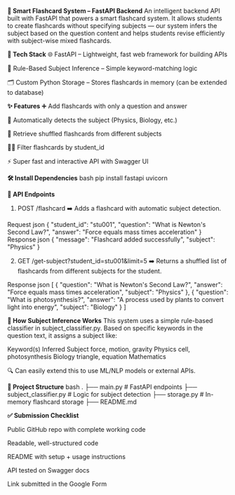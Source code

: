 **🚀 Smart Flashcard System – FastAPI Backend**
An intelligent backend API built with FastAPI that powers a smart flashcard system. It allows students to create flashcards without specifying subjects — our system infers the subject based on the question content and helps students revise efficiently with subject-wise mixed flashcards.


**🔧 Tech Stack**
🌐 FastAPI – Lightweight, fast web framework for building APIs

🧠 Rule-Based Subject Inference – Simple keyword-matching logic

🗂️ Custom Python Storage – Stores flashcards in memory (can be extended to database)


**✨ Features**
➕ Add flashcards with only a question and answer

🧠 Automatically detects the subject (Physics, Biology, etc.)

🔄 Retrieve shuffled flashcards from different subjects

👨‍🎓 Filter flashcards by student_id

⚡ Super fast and interactive API with Swagger UI


**🛠 Install Dependencies**
bash
pip install fastapi uvicorn


**🔌 API Endpoints**
1. POST /flashcard
➡️ Adds a flashcard with automatic subject detection.


Request
json
{
  "student_id": "stu001",
  "question": "What is Newton's Second Law?",
  "answer": "Force equals mass times acceleration"
}
Response
json
{
  "message": "Flashcard added successfully",
  "subject": "Physics"
}

2. GET /get-subject?student_id=stu001&limit=5
➡️ Returns a shuffled list of flashcards from different subjects for the student.

Response
json
[
  {
    "question": "What is Newton's Second Law?",
    "answer": "Force equals mass times acceleration",
    "subject": "Physics"
  },
  {
    "question": "What is photosynthesis?",
    "answer": "A process used by plants to convert light into energy",
    "subject": "Biology"
  }
]


**🧠 How Subject Inference Works**
This system uses a simple rule-based classifier in subject_classifier.py. Based on specific keywords in the question text, it assigns a subject like:

Keyword(s)	Inferred Subject
force, motion, gravity	Physics
cell, photosynthesis	Biology
triangle, equation	Mathematics

🔍 Can easily extend this to use ML/NLP models or external APIs.


**📁 Project Structure**
bash
.
├── main.py                  # FastAPI endpoints
├── subject_classifier.py    # Logic for subject detection
├── storage.py               # In-memory flashcard storage
├── README.md


**✅ Submission Checklist**

 Public GitHub repo with complete working code

 Readable, well-structured code

 README with setup + usage instructions

 API tested on Swagger docs

 Link submitted in the Google Form
